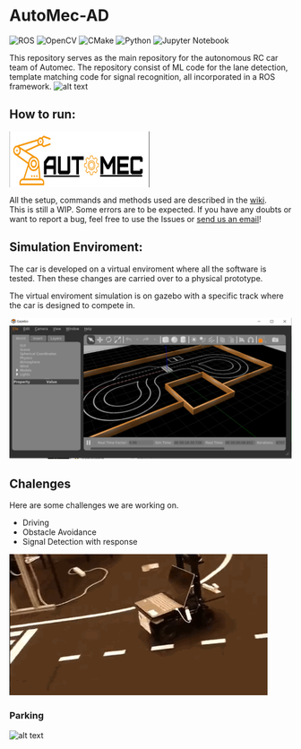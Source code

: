 # AutoMec-AD
![ROS](https://img.shields.io/badge/ros-%230A0FF9.svg?style=for-the-badge&logo=ros&logoColor=white)
![OpenCV](https://img.shields.io/badge/opencv-%23white.svg?style=for-the-badge&logo=opencv&logoColor=white)
![CMake](https://img.shields.io/badge/CMake-%23008FBA.svg?style=for-the-badge&logo=cmake&logoColor=white)
![Python](https://img.shields.io/badge/python-3670A0?style=for-the-badge&logo=python&logoColor=ffdd54)
![Jupyter Notebook](https://img.shields.io/badge/jupyter-%23FA0F00.svg?style=for-the-badge&logo=jupyter&logoColor=white)



This repository serves as the main repository for the autonomous RC car team of Automec. The repository consist of ML code
for the lane detection, template matching code for signal recognition, all incorporated in a ROS framework.
![alt text](images/AnimationAutomec.gif)


## How to run:
<a href="url"><img src="images/AutomecLogo.png" align="center" height="100" width="250" ></a>

All the setup, commands and methods used are described in the [wiki](https://github.com/AutomecUA/AutoMec-AD/wiki). <br>
This is still a WIP. Some errors are to be expected. If you have any doubts or want to report a bug,
feel free to use the Issues or [send us an email](mailto:dem-automec@ua.pt)!


## Simulation Enviroment:
The car is developed on a virtual enviroment where all the software is tested. Then these changes are carried over to a physical prototype.

The virtual enviroment simulation is on gazebo with a specific track where the car is designed to compete in.


![alt text](images/gazebo_track.png)

## Chalenges
Here are some challenges we are working on.
- Driving 
- Obstacle Avoidance 
- Signal Detection with response

![alt text](images/AnimationAutomec2.gif)

### Parking 
![alt text](images/AutomecParking.gif)




